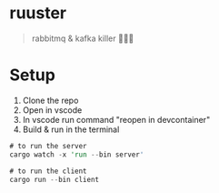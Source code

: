 # ruuster
> rabbitmq & kafka killer 🐰💥🔫 


# Setup

1. Clone the repo
1. Open in vscode
1. In vscode run command "reopen in devcontainer"
1. Build & run in the terminal

```rs
# to run the server
cargo watch -x 'run --bin server'

# to run the client
cargo run --bin client
```


